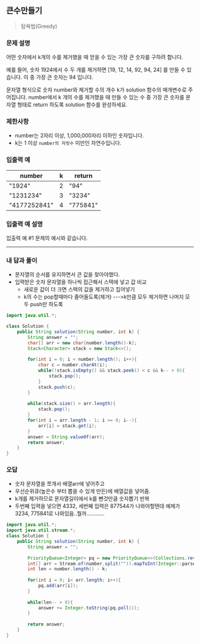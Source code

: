 ## 큰수만들기

> 탐욕법(Greedy)

### 문제 설명

어떤 숫자에서 k개의 수를 제거했을 때 얻을 수 있는 가장 큰 숫자를 구하려 합니다.

예를 들어, 숫자 1924에서 수 두 개를 제거하면 [19, 12, 14, 92, 94, 24] 를 만들 수 있습니다. 이 중 가장 큰 숫자는 94 입니다.

문자열 형식으로 숫자 number와 제거할 수의 개수 k가 solution 함수의 매개변수로 주어집니다. number에서 k 개의 수를 제거했을 때 만들 수 있는 수 중 가장 큰 숫자를 문자열 형태로 return 하도록 solution 함수를 완성하세요.

### 제한사항

- number는 2자리 이상, 1,000,000자리 이하인 숫자입니다.
- k는 1 이상 `number의 자릿수` 미만인 자연수입니다.

### 입출력 예

| number       | k    | return   |
| ------------ | ---- | -------- |
| "1924"       | 2    | "94"     |
| "1231234"    | 3    | "3234"   |
| "4177252841" | 4    | "775841" |

### 입출력 예 설명

입출력 예 #1
문제의 예시와 같습니다.

---

### 내 답과 풀이

- 문자열의 순서를 유지하면서 큰 값을 찾아야했다.
- 입력받은 숫자 문자열을 하나씩 접근해서 스택에 넣고 값 비교
  - 새로운 값이 더 크면 스택의 값을 제거하고 집어넣기
  - k의 수는 pop할때마다 줄어들도록(제거) --->k만큼 모두 제거하면 나머지 모두 push만 하도록

```java
import java.util.*;

class Solution {
    public String solution(String number, int k) {
        String answer = "";
        char[] arr = new char[number.length()-k];
        Stack<Character> stack = new Stack<>();
        
        for(int i = 0; i < number.length(); i++){
            char c = number.charAt(i);
            while(!stack.isEmpty() && stack.peek() < c && k-- > 0){
                stack.pop();
            }
            stack.push(c);
        }
        
        while(stack.size() > arr.length){
            stack.pop();
        }
        for(int i = arr.length - 1; i >= 0; i--){
            arr[i] = stack.get(i);
        }
        answer = String.valueOf(arr);
        return answer;
    }
}
```

### 오답

- 숫자 문자열을 쪼개서 배열arr에 넣어주고
- 우선순위큐(높은수 부터 뽑을 수 있게 만든)에 배열값을 넣어줌.
- k개를 제거하므로 문자열길이에서 k를 뺀것만큼 숫자뽑기 반복
- 두번째  입력을 넣으면 4332, 세번째  입력은 877544가 나와야할텐데 예제가 3234, 775841로 나와있음..뭘까............  

```java
import java.util.*;
import java.util.stream.*;
class Solution {
    public String solution(String number, int k) {
        String answer = "";
        
        PriorityQueue<Integer> pq = new PriorityQueue<>(Collections.reverseOrder());
        int[] arr = Stream.of(number.split("")).mapToInt(Integer::parseInt).toArray();
        int len = number.length() - k;
        
        for(int i = 0; i< arr.length; i++){
            pq.add(arr[i]);
        }
        
        while(len-- > 0){
            answer += Integer.toString(pq.poll());
        }
        
        return answer;
    }
}
```



